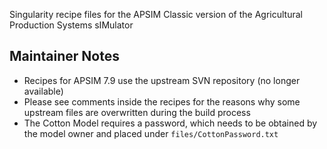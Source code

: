 Singularity recipe files for the APSIM Classic version of the Agricultural Production Systems sIMulator

## Maintainer Notes

- Recipes for APSIM 7.9 use the upstream SVN repository (no longer available)
- Please see comments inside the recipes for the reasons why some upstream files are overwritten during the build process
- The Cotton Model requires a password, which needs to be obtained by the model owner and placed under `files/CottonPassword.txt`
